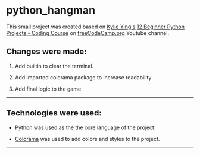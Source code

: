 # python_hangman


This small project was created based on [Kylie Ying's](https://www.youtube.com/c/YCubed) [12 Beginner Python Projects - Coding Course](https://www.youtube.com/watch?v=8ext9G7xspg) on [freeCodeCamp.org](https://www.youtube.com/c/Freecodecamp) Youtube channel.

## Changes were made:

1. Add builtin to clear the terminal.

1. Add imported colorama package to increase readability

1. Add final logic to the game
----
## Technologies were used:

- [Python](https://www.python.org/) was used as the the core language of the project.

- [Colorama](https://pypi.org/project/colorama/) was used to add colors and styles to the project.
 ---
